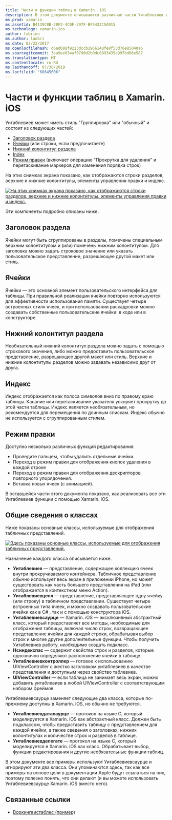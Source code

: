 ```yaml
---
title: Части и функции таблиц в Xamarin. iOS
description: В этом документе описываются различные части Уитаблевиев в iOS. В нем рассматриваются заголовки разделов, ячейки, нижние колонтитулы разделов, индекс и режим редактирования.
ms.prod: xamarin
ms.assetid: B4139C8B-28F2-4C0F-297F-BF5432C5A915
ms.technology: xamarin-ios
author: lobrien
ms.author: laobri
ms.date: 03/22/2017
ms.openlocfilehash: d6ad088f9223dccb1966148fe8f53d76e85040a6
ms.sourcegitcommit: 3ea9ee034af9790d2b0dc0893435e997bd06e587
ms.translationtype: MT
ms.contentlocale: ru-RU
ms.lasthandoff: 07/30/2019
ms.locfileid: "68645606"
---
```

# <a name="table-parts-and-functionality-in-xamarinios"></a>Части и функции таблиц в Xamarin. iOS

Уитаблевиев может иметь стиль "Группировка" или "обычный" и состоит из следующих частей:

-  [Заголовок раздела](#Section_Header)
-  [Ячейки](#Cells) (или строки, если предпочитаете)
-  [Нижний колонтитул раздела](#Section_Footer)
-  [Index](#Index)
-  [Режим правки](#Edit_Features) (включает операцию "Прокрутка для удаления" и перетаскивание маркеров для изменения порядка строк) 

На этих снимках экрана показано, как отображаются строки разделов, верхние и нижние колонтитулы, элементы управления правки и индекс.

 [![](table-parts-and-functionality-images/image1a.png "На этих снимках экрана показано, как отображаются строки разделов, верхние и нижние колонтитулы, элементы управления правки и индекс.")](table-parts-and-functionality-images/image1a.png#lightbox)

Эти компоненты подробно описаны ниже.

<a name="Section_Header" />

## <a name="section-header"></a>Заголовок раздела

Ячейки могут быть сгруппированы в разделы, помечены специальным верхним колонтитулом и (или) помечены нижним колонтитулом. Для заголовка можно задать строковое значение или указать пользовательское представление, разрешающее другой макет или стиль.

<a name="Cells" />

## <a name="cells"></a>Ячейки

Ячейки — это основной элемент пользовательского интерфейса для таблицы. При правильной реализации ячейки повторно используются для эффективности использования памяти. Существует четыре встроенных стиля ячеек, и при использовании раскадровки можно создавать собственные пользовательские ячейки: в коде или в конструкторе.

<a name="Section_Footer"/>

## <a name="section-footer"></a>Нижний колонтитул раздела

Необязательный нижний колонтитул раздела можно задать с помощью строкового значения, либо можно предоставить пользовательское представление, разрешающее другой макет или стиль. Верхние и нижние колонтитулы разделов можно задавать независимо друг от друга.

<a name="Index" />

## <a name="index"></a>Индекс

Индекс отображается как полоса символов вниз по правому краю таблицы.
Касание или перетаскивание указателя ускоряет прокрутку до этой части таблицы. Индекс является необязательным, но рекомендуется для перемещения по длинным спискам. Индекс обычно не используется с сгруппированным стилем.

<a name="Edit_Features" />

## <a name="editing-mode"></a>Режим правки

Доступно несколько различных функций редактирования:

- Проведите пальцем, чтобы удалить отдельные ячейки.
- Переход в режим правки для отображения кнопок удаления в каждой строке 
- Переход в режим правки для отображения дескрипторов повторного упорядочения. 
- Вставка новых ячеек (с анимацией).

В оставшейся части этого документа показано, как реализовать все эти Уитаблевиев функции с помощью Xamarin. iOS.


## <a name="classes-overview"></a>Общие сведения о классах

Ниже показаны основные классы, используемые для отображения табличных представлений.

[![](table-parts-and-functionality-images/classdiagram.png "Здесь показаны основные классы, используемые для отображения табличных представлений.")](table-parts-and-functionality-images/classdiagram.png#lightbox)

Назначение каждого класса описывается ниже.

- **Уитаблевиев** — представление, содержащее коллекцию ячеек внутри прокручиваемого контейнера. Табличное представление обычно использует весь экран в приложении iPhone, но может существовать как часть большего представления на iPad (или отображается в контекстном меню Action). 
- **Уитаблевиевцелл** — представление, представляющее одну ячейку (или строку) в табличном представлении. Существует четыре встроенных типа ячеек, и можно создавать пользовательские ячейки как в C# , так и с помощью конструктора iOS. 
- **Уитаблевиевсаурце** — Xamarin. iOS — эксклюзивный абстрактный класс, который предоставляет все методы, необходимые для отображения таблицы, включая число строк, возвращающее представление ячейки для каждой строки, обрабатывая выбор строк и многие другие дополнительные функции. Чтобы получить Уитаблевиев работу, *необходимо* создать подкласс. 
- **Нсиндекспас** — содержит свойства строк и разделов, которые однозначно определяют расположение ячейки в таблице. 
- **Уитаблевиевконтроллер** — готовое к использованию UIViewController с жестко заголовком уитаблевиев в качестве представления и доступным через свойство таблевиев. 
- **UIViewController** — если таблица не занимает весь экран, можно добавить уитаблевиев в любой UIViewController с соответствующим набором фреймов. 

Уитаблевиевсаурце заменяет следующие два класса, которые по-прежнему доступны в Xamarin. iOS, но обычно не требуются.

- **Уитаблевиевдатасаурце** — протокол на языке C, который моделируется в Xamarin. iOS как абстрактный класс. Должен быть подклассом, чтобы предоставить таблицу с представлением для каждой ячейки, а также сведения о заголовках, нижних колонтитулах и количестве строк и разделов в таблице. 
- **Уитаблевиевделегате** — протокол на языке C, который моделируется в Xamarin. iOS как класс. Обрабатывает выбор, функции редактирования и другие необязательные функции таблиц. 

В этом документе все примеры используют Уитаблевиевсаурце и игнорируют эти два класса. Они упоминаются здесь, так как все примеры на основе цели в документации Apple будут ссылаться на них, поэтому полезно понять, что они делают (и вы можете использовать Уитаблевиевсаурце Xamarin. iOS вместо него).

## <a name="related-links"></a>Связанные ссылки

- [Воркингвистаблес (пример)](https://docs.microsoft.com/samples/xamarin/ios-samples/workingwithtables)
